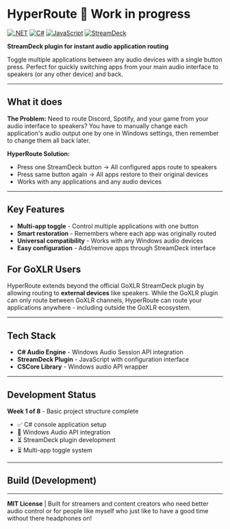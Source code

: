 # HyperRoute 🎵 Work in progress 

[![.NET](https://img.shields.io/badge/.NET-8.0-512BD4?style=flat-square&logo=dotnet&logoColor=white)](https://dotnet.microsoft.com/)
[![C#](https://img.shields.io/badge/C%23-239120?style=flat-square&logo=csharp&logoColor=white)](https://docs.microsoft.com/en-us/dotnet/csharp/)
[![JavaScript](https://img.shields.io/badge/JavaScript-F7DF1E?style=flat-square&logo=javascript&logoColor=black)](https://developer.mozilla.org/en-US/docs/Web/JavaScript)
[![StreamDeck](https://img.shields.io/badge/StreamDeck-Plugin-00B4D8?style=flat-square)](https://www.elgato.com/stream-deck)

**StreamDeck plugin for instant audio application routing**

Toggle multiple applications between any audio devices with a single button press. Perfect for quickly switching apps from your main audio interface to speakers (or any other device) and back.

---

## What it does

**The Problem:**
Need to route Discord, Spotify, and your game from your audio interface to speakers? You have to manually change each application's audio output one by one in Windows settings, then remember to change them all back later.

**HyperRoute Solution:**

- Press one StreamDeck button → All configured apps route to speakers
- Press same button again → All apps restore to their original devices
- Works with any applications and any audio devices

---

## Key Features

- **Multi-app toggle** - Control multiple applications with one button
- **Smart restoration** - Remembers where each app was originally routed
- **Universal compatibility** - Works with any Windows audio devices
- **Easy configuration** - Add/remove apps through StreamDeck interface

## For GoXLR Users

HyperRoute extends beyond the official GoXLR StreamDeck plugin by allowing routing to **external devices** like speakers. While the GoXLR plugin can only route between GoXLR channels, HyperRoute can route your applications anywhere - including outside the GoXLR ecosystem.

---

## Tech Stack

- **C# Audio Engine** - Windows Audio Session API integration
- **StreamDeck Plugin** - JavaScript with configuration interface
- **CSCore Library** - Windows audio API wrapper

---

## Development Status

**Week 1 of 8** - Basic project structure complete

- ✅ C# console application setup
- 🚧 Windows Audio API integration
- ⏳ StreamDeck plugin development
- ⏳ Multi-app toggle system

---

## Build (Development)

---

**MIT License** | Built for streamers and content creators who need better audio control or for people like myself who just like to have a good time without there headphones on!
